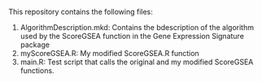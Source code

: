 This repository contains the following files:

1. AlgorithmDescription.mkd: Contains the bdescription of the algorithm used by the ScoreGSEA function in the Gene Expression Signature package
2. myScoreGSEA.R: My modified ScoreGSEA.R function
3. main.R: Test script that calls the original and my modified ScoreGSEA functions.
